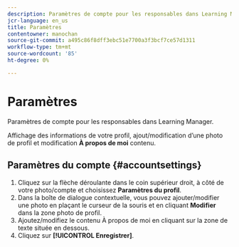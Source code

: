 ```yaml
---
description: Paramètres de compte pour les responsables dans Learning Manager.
jcr-language: en_us
title: Paramètres
contentowner: manochan
source-git-commit: a495c86f8dff3ebc51e7700a3f3bcf7ce57d1311
workflow-type: tm+mt
source-wordcount: '85'
ht-degree: 0%

---
```




# Paramètres

Paramètres de compte pour les responsables dans Learning Manager.

Affichage des informations de votre profil, ajout/modification d’une photo de profil et modification **À propos de moi** contenu.

## Paramètres du compte {#accountsettings}

1. Cliquez sur la flèche déroulante dans le coin supérieur droit, à côté de votre photo/compte et choisissez **Paramètres du profil**.
1. Dans la boîte de dialogue contextuelle, vous pouvez ajouter/modifier une photo en plaçant le curseur de la souris et en cliquant **Modifier** dans la zone photo de profil.
1. Ajoutez/modifiez le contenu À propos de moi en cliquant sur la zone de texte située en dessous.
1. Cliquez sur **[!UICONTROL Enregistrer]**.

